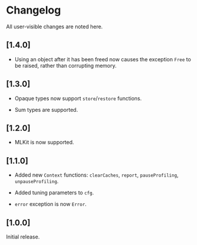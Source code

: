 # Changelog

All user-visible changes are noted here.

## [1.4.0]

* Using an object after it has been freed now causes the exception
  `Free` to be raised, rather than corrupting memory.

## [1.3.0]

* Opaque types now support `store`/`restore` functions.

* Sum types are supported.

## [1.2.0]

* MLKit is now supported.

## [1.1.0]

* Added new `Context` functions: `clearCaches`, `report`,
  `pauseProfiling`, `unpauseProfiling`.

* Added tuning parameters to `cfg`.

* `error` exception is now `Error`.

## [1.0.0]

Initial release.

